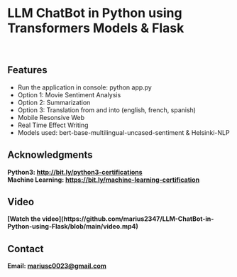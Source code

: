 <h1> LLM ChatBot in Python using Transformers Models & Flask</h1>
<br>
<h2>Features</h2>
<ul>
    <li>Run the application in console: python app.py</li>
    <li>Option 1: Movie Sentiment Analysis</li>
    <li>Option 2: Summarization</li>
    <li>Option 3: Translation from and into (english, french, spanish)</li>
    <li>Mobile Resonsive Web</li>
    <li>Real Time Effect Writing</li>
    <li>Models used: bert-base-multilingual-uncased-sentiment & Helsinki-NLP</li>
</ul>

<h2>Acknowledgments</h2>

<b> Python3: http://bit.ly/python3-certifications </b>
<br>
<b> Machine Learning: https://bit.ly/machine-learning-certification <b>
<br>


<h2>Video</h2>
[Watch the video](https://github.com/marius2347/LLM-ChatBot-in-Python-using-Flask/blob/main/video.mp4)
<br>
<h2>Contact</h2>

<b> Email: mariusc0023@gmail.com </b>



